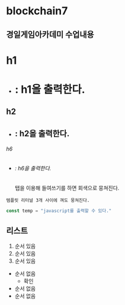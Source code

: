 # blockchain7
## 경일게임아카데미 수업내용 ##


# h1
- # : h1을 출력한다.

## h2
- ## : h2을 출력한다.

###### h6
- ###### : h6을 출력한다.

	탭을 이용해 들여쓰기를 하면 회색으로 뭉쳐진다.

```
템플릿 리터널 3개 사이에 껴도 뭉쳐진다.
```

```javascript
const temp = "javascript를 출력할 수 있다."
```

## 리스트
1. 순서 있음
2. 순서 있음
3. 순서 있음

- 순서 없음
  - 확인
- 순서 없음
- 순서 없음
